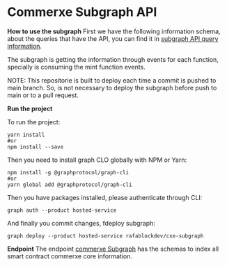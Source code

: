 # Commerxe Subgraph API

**How to use the subgraph** 
First we have the following information schema, about the queries that have the API, you can find it in [subgraph API query information](https://www.figma.com/file/7pzPnBJGiPG2jHaDN9zKNH/Subgraph-API). 

The subgraph is getting the information through events for each function, specially is consuming the mint function events. 

NOTE: This repositorie is built to deploy each time a commit is pushed to main branch. So, is not necessary to deploy the subgraph before push to main or to a pull request.

**Run the project**

To run the project:
```
yarn install
#or 
npm install --save
```
 
Then you need to install graph CLO globally with NPM or Yarn:
```
npm install -g @graphprotocol/graph-cli
#or 
yarn global add @graphprotocol/graph-cli
```

Then you have packages installed, please authenticate through CLI:
```
graph auth --product hosted-service
```

And finally you commit changes, fdeploy subgraph: 
```
graph deploy --product hosted-service rafablockdev/cxe-subgraph
```

**Endpoint**
The endpoint [commerxe Subgraph](https://api.thegraph.com/subgraphs/name/rafablockdev/cxe-subgraph) has the schemas to index all smart contract commerxe core information.
